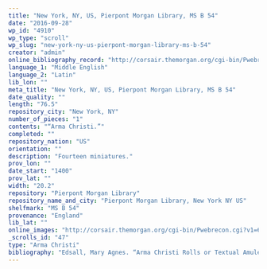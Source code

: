 ```yaml
---
title: "New York, NY, US, Pierpont Morgan Library, MS B 54"
date: "2016-09-28"
wp_id: "4910"
wp_type: "scroll"
wp_slug: "new-york-ny-us-pierpont-morgan-library-ms-b-54"
creator: "admin"
online_bibliography_record: "http://corsair.themorgan.org/cgi-bin/Pwebrecon.cgi?v1=6&ti=1,6&Search_Arg=B%2E54&Search_Code=GKEY%5E&CNT=50&PID=SX7LzgbcLPYzxjkn7wJMY3r&SEQ=20140715144846&SID=1"
language_1: "Middle English"
language_2: "Latin"
lib_lon: ""
meta_title: "New York, NY, US, Pierpont Morgan Library, MS B 54"
date_quality: ""
length: "76.5"
repository_city: "New York, NY"
number_of_pieces: "1"
contents: "“Arma Christi.”"
completed: ""
repository_nation: "US"
orientation: ""
description: "Fourteen miniatures."
prov_lon: ""
date_start: "1400"
prov_lat: ""
width: "20.2"
repository: "Pierpont Morgan Library"
repository_name_and_city: "Pierpont Morgan Library, New York NY US"
shelfmark: "MS B 54"
provenance: "England"
lib_lat: ""
online_images: "http://corsair.themorgan.org/cgi-bin/Pwebrecon.cgi?v1=6&ti=1,6&Search_Arg=B%2E54&Search_Code=GKEY%5E&CNT=50&PID=SX7LzgbcLPYzxjkn7wJMY3r&SEQ=20140715144846&SID=1"
_scrolls_id: "47"
type: "Arma Christi"
bibliography: "Edsall, Mary Agnes. “Arma Christi Rolls or Textual Amulets?: The Narrow Roll Format Manuscripts of ‘O Vernicle.’” Magic, Ritual, and Witchcraft 9, no. 2 (2014): 178–209.<br/> Ryskamp, Charles, ed. Twenty-First Report to the Fellows of the Pierpont Morgan Library. New York: The Pierpont Morgan Library, 1989, 41."
---
```



